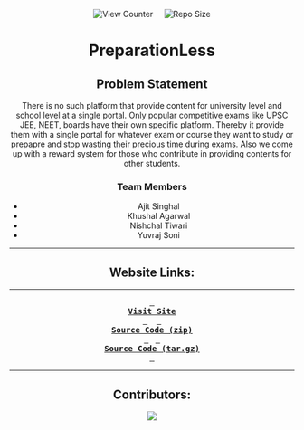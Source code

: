 <div align = center>

![View Counter](https://komarev.com/ghpvc/?username=PreparationLess&label=View%20Counter&color=red&style=flat) &nbsp; &nbsp; ![Repo Size](https://img.shields.io/github/repo-size/Khushal-ag/PreparationLess?color=blue)

# PreparationLess

<div align=center>

## Problem Statement

There is no such platform that provide content for university level and school level at a single portal. Only popular competitive exams like UPSC JEE, NEET, boards have their own specific platform. Thereby it provide them with a single portal for whatever exam or course they want to study or prepapre and stop wasting their precious time during exams. Also we come up with a reward system for those who contribute in providing contents for other students.


### Team Members

- Ajit Singhal
- Khushal Agarwal
- Nishchal Tiwari
- Yuvraj Soni
---
## Website Links:

---

**[<kbd> <br> **Visit Site** <br> </kbd>][site]** &nbsp;&nbsp;
**[<kbd> <br> **Source Code (zip)** <br> </kbd>][sc-zip]**&nbsp;&nbsp;
**[<kbd> <br> **Source Code (tar.gz)** <br> </kbd>][sc-tar.gz]**

---

## Contributors:

<a href="https://github.com/Khushal-ag/PreparationLess/graphs/contributors" target="blank"> <img src="https://contrib.rocks/image?repo=Khushal-ag/PreparationLess&max=500" /></a>

</div>

<!----------------------------------{ Links }--------------------------------->

[site]: https://telegra.ph/file/9207c7449caa0740a9031.png

<!--------------------------------{ source code }------------------------------->

[sc-zip]: https://github.com/Khushal-ag/PreparationLess/archive/refs/tags/v0.1.0.zip
[sc-tar.gz]: https://github.com/Khushal-ag/PreparationLess/archive/refs/tags/v0.1.0.tar.gz
